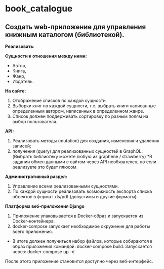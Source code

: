 # book_catalogue

## Создать web-приложение для управления книжным каталогом (библиотекой).

**Реализовать:**

**Сущности и отношения между ними:**
- Автор,
- Книга,
- Жанр,
- Издатель.

**На сайте:**
1. Отображение списков по каждой сущности
2. Выборки книг по каждой сущности, т.е. выбрать книги написанные определенным автором, написанных в определенном жанре.
3. Список должен поддерживать сортировку по разным полям на выбор пользователя.

**API:**
1. Реализовать методы (mutation) для создания, изменения и удаления записей;
2. получения (query) для реализованных сущностей в GraphQL. (Выбрать библиотеку можете любую из graphene / strawberry)
*В задании обмен данными с сайтом через API необязателен, но если реализуете это будет плюсом.
 
**Административный раздел:**
1. Управление всеми реализованными сущностями.
2. По каждой сущности реализовать возможность экспорта списка объектов в формат xls/pdf (допустимы и другие форматы).

**Платформа веб-приложения Django**
1. Приложение упаковывается в Docker-образ и запускается из Docker-контейнера.
2. docker-compose запускает необходимое окружение для работы всего приложения.

* В итоге должен получиться набор файлов, которые собираются в образ приложения командой:
docker-compose build. Запускается через: docker-compose up -d


После этого приложение становится доступно через веб-интерфейс.

